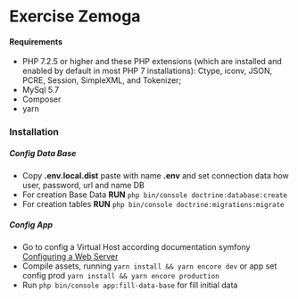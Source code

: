 # **Exercise Zemoga**

#### Requirements
- PHP 7.2.5 or higher and these PHP extensions (which are installed and enabled by default in most PHP 7 installations): Ctype, iconv, JSON, PCRE, Session, SimpleXML, and Tokenizer;
- MySql 5.7
- Composer
- yarn

### Installation
##### Config Data Base
- Copy **.env.local.dist** paste with name **.env** and set connection data how user, password, url and name DB
- For creation Base Data **RUN** `php bin/console doctrine:database:create`
- For creation tables **RUN** `php bin/console doctrine:migrations:migrate`

##### Config App
- Go to config a Virtual Host according documentation symfony [Configuring a Web Server](https://symfony.com/doc/current/setup/web_server_configuration.html)
- Compile assets, running `yarn install && yarn encore dev` or app set config prod `yarn install && yarn encore production`
- Run `php bin/console app:fill-data-base` for fill initial data